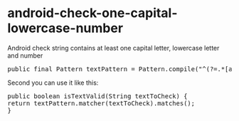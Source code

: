 # android-check-one-capital-lowercase-number
Android check string contains at least one capital letter, lowercase letter and number

<pre>
public final Pattern textPattern = Pattern.compile("^(?=.*[a-z])(?=.*[A-Z])(?=.*\\d).+$");
</pre>

Second you can use it like this:

<pre>
public boolean isTextValid(String textToCheck) {
return textPattern.matcher(textToCheck).matches();
}
</pre>
